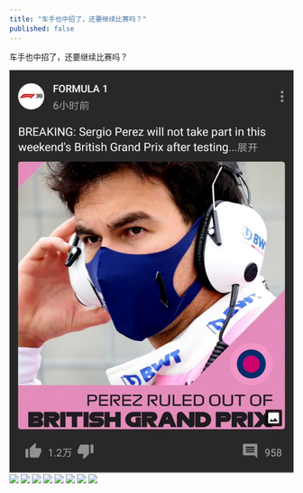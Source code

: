 ```yaml
---
title: "车手也中招了，还要继续比赛吗？"
published: false
---
```

车手也中招了，还要继续比赛吗？

![](./1.jpg)
![](./2.jpg)
![](./3.jpg)
![](./4.jpg)
![](./5.jpg)
![](./6.jpg)
![](./7.jpg)
![](./8.jpg)
![](./9.jpg)
